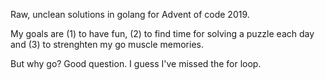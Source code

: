 Raw, unclean solutions in golang for Advent of code 2019.

My goals are (1) to have fun, (2) to find time for solving a puzzle each day and (3) to strenghten my go muscle memories. 


But why go? Good question. I guess I've missed the for loop.
